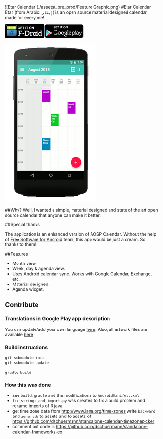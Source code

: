 ![Etar Calendar](./assets/_pre_prod/Feature Graphic.png)
#Etar Calendar
Etar (from Arabic:  `إِيتَار`)  is an open source material designed calendar made for everyone!

[![](./assets/_pre_prod/en_fdroid.png)](https://f-droid.org/app/ws.xsoh.etar)[![](./assets/_pre_prod/en_google_play.png)](https://play.google.com/store/apps/details?id=ws.xsoh.etar)

![Etar Calendar](./assets/_pre_prod/publish/v1.0/animation.gif)

##Why?
Well, I wanted a simple, material designed and state of the art open source calendar that anyone can make it better.

##Special thanks

The application is an enhanced version of AOSP Calendar. Without the help of
[Free Software for Android](https://github.com/Free-Software-for-Android/Standalone-Calendar) team, 
this app would be just a dream. So thanks to them!

##Features
- Month view.
- Week, day & agenda view.
- Uses Android calendar sync. Works with Google Calendar, Exchange, etc.
- Material designed.
- Agenda widget.

## Contribute
### Translations in Google Play app description
You can update/add your own language [here](./assets/_pre_prod/publish/v1.0/features/). Also, all artwork files are available [here](./assets/_pre_prod/)

### Build instructions
```
git submodule init
git submodule update

gradle build
```

### How this was done
- see ``build.gradle`` and the modifications to ``AndroidManifest.xml``
- ``fix_strings_and_import.py`` was created to fix a build problem and rename imports of R.java
- get time zone data from http://www.iana.org/time-zones write ``backward`` and ``zone.tab`` to assets and to assets of https://github.com/dschuermann/standalone-calendar-timezonepicker
- comment out code in https://github.com/dschuermann/standalone-calendar-frameworks-ex
